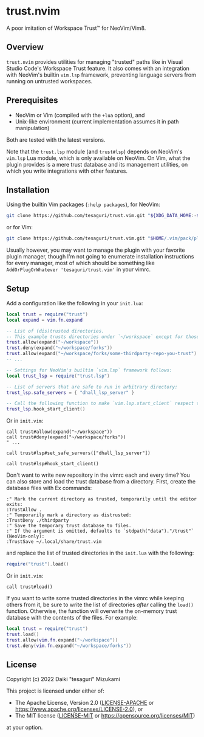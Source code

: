 # trust.nvim

A poor imitation of Workspace Trust™️ for NeoVim/Vim8.

## Overview

`trust.nvim` provides utilities for managing "trusted" paths like in Visual Studio Code's Workspace
Trust feature. It also comes with an integration with NeoVim's builtin `vim.lsp` framework,
preventing language servers from running on untrusted workspaces.

## Prerequisites

- NeoVim or Vim (compiled with the `+lua` option), and
- Unix-like environment (current implementation assumes it in path manipulation)

Both are tested with the latest versions.

Note that the `trust.lsp` module (and `trust#lsp`) depends on NeoVim's `vim.lsp` Lua module, which
is only available on NeoVim. On Vim, what the plugin provides is a mere trust database and its
management utilities, on which you write integrations with other features.

## Installation

Using the builtin Vim packages (`:help packages`), for NeoVim:

```sh
git clone https://github.com/tesaguri/trust.vim.git "${XDG_DATA_HOME:-$HOME/.local/share}/nvim/site/pack/plugins/start/trust.vim"
```

or for Vim:

```sh
git clone https://github.com/tesaguri/trust.vim.git "$HOME/.vim/pack/plugins/start/trust.vim"
```

Usually however, you may want to manage the plugin with your favorite plugin manager, though I'm not
going to enumerate installation instructions for every manager, most of which should be something
like `AddOrPlugOrWhatever 'tesaguri/trust.vim'` in your vimrc.

## Setup

Add a configuration like the following in your `init.lua`:

```lua
local trust = require("trust")
local expand = vim.fn.expand

-- List of (dis)trusted directories.
-- This example trusts directories under `~/workspace` except for those under `forks` directory:
trust.allow(expand("~/workspace"))
trust.deny(expand("~/workspace/forks"))
trust.allow(expand("~/workspace/forks/some-thirdparty-repo-you-trust")
-- ...

-- Settings for NeoVim's builtin `vim.lsp` framework follows:
local trust_lsp = require("trust.lsp")

-- List of servers that are safe to run in arbitrary directory:
trust_lsp.safe_servers = { "dhall_lsp_server" }

-- Call the following function to make `vim.lsp.start_client` respect the above settings:
trust_lsp.hook_start_client()
```

Or in `init.vim`:

```vim
call trust#allow(expand("~/workspace"))
call trust#deny(expand("~/workspace/forks"))
" ...

call trust#lsp#set_safe_servers(["dhall_lsp_server"])

call trust#lsp#hook_start_client()
```

Don't want to write new repository in the vimrc each and every time? You can also store and load
the trust database from a directory. First, create the database files with Ex commands:

```vim
:" Mark the current directory as trusted, temporarily until the editor exits:
:TrustAllow .
:" Temporarily mark a directory as distrusted:
:TrustDeny ./thirdparty
:" Save the temporary trust database to files.
:" If the argument is omitted, defaults to `stdpath("data")."/trust"` (NeoVim-only):
:TrustSave ~/.local/share/trust.vim
```

and replace the list of trusted directories in the `init.lua` with the following:

```lua
require("trust").load()
```

Or in `init.vim`:

```vim
call trust#load()
```

If you want to write some trusted directories in the vimrc while keeping others from it, be sure to
write the list of directories _after_ calling the `load()` function. Otherwise, the function will
overwrite the on-memory trust database with the contents of the files. For example:

```lua
local trust = require("trust")
trust.load()
trust.allow(vim.fn.expand("~/workspace"))
trust.deny(vim.fn.expand("~/workspace/forks"))
```

## License

Copyright (c) 2022 Daiki "tesaguri" Mizukami

This project is licensed under either of:

- The Apache License, Version 2.0 ([LICENSE-APACHE](LICENSE-APACHE) or <https://www.apache.org/licenses/LICENSE-2.0>), or
- The MIT license ([LICENSE-MIT](LICENSE-MIT) or <https://opensource.org/licenses/MIT>)

at your option.
